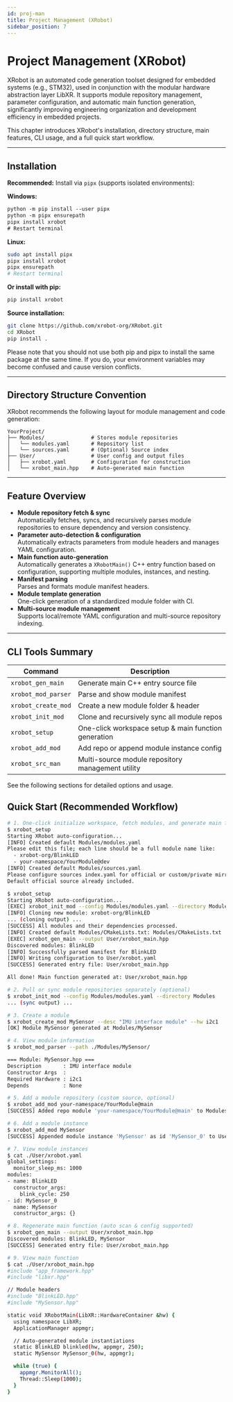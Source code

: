```yaml
---
id: proj-man
title: Project Management (XRobot)
sidebar_position: 7
---
```


# Project Management (XRobot)

XRobot is an automated code generation toolset designed for embedded systems (e.g., STM32), used in conjunction with the modular hardware abstraction layer LibXR. It supports module repository management, parameter configuration, and automatic main function generation, significantly improving engineering organization and development efficiency in embedded projects.

This chapter introduces XRobot's installation, directory structure, main features, CLI usage, and a full quick start workflow.

---

## Installation

**Recommended:** Install via `pipx` (supports isolated environments):

**Windows:**

```ps
python -m pip install --user pipx
python -m pipx ensurepath
pipx install xrobot
# Restart terminal
```

**Linux:**

```bash
sudo apt install pipx
pipx install xrobot
pipx ensurepath
# Restart terminal
```

**Or install with pip:**

```bash
pip install xrobot
```

**Source installation:**

```bash
git clone https://github.com/xrobot-org/XRobot.git
cd XRobot
pip install .
```

Please note that you should not use both pip and pipx to install the same package at the same time. If you do, your environment variables may become confused and cause version conflicts.

---

## Directory Structure Convention

XRobot recommends the following layout for module management and code generation:

```text
YourProject/
├── Modules/               # Stores module repositories
│   └── modules.yaml       # Repository list
│   └── sources.yaml       # (Optional) Source index
├── User/                  # User config and output files
│   ├── xrobot.yaml        # Configuration for construction
│   └── xrobot_main.hpp    # Auto-generated main function
```

---

## Feature Overview

- **Module repository fetch & sync**  
  Automatically fetches, syncs, and recursively parses module repositories to ensure dependency and version consistency.
- **Parameter auto-detection & configuration**  
  Automatically extracts parameters from module headers and manages YAML configuration.
- **Main function auto-generation**  
  Automatically generates a `XRobotMain()` C++ entry function based on configuration, supporting multiple modules, instances, and nesting.
- **Manifest parsing**  
  Parses and formats module manifest headers.
- **Module template generation**  
  One-click generation of a standardized module folder with CI.
- **Multi-source module management**  
  Supports local/remote YAML configuration and multi-source repository indexing.

---

## CLI Tools Summary

| Command               | Description                                              |
|-----------------------|----------------------------------------------------------|
| `xrobot_gen_main`     | Generate main C++ entry source file                      |
| `xrobot_mod_parser`   | Parse and show module manifest                           |
| `xrobot_create_mod`   | Create a new module folder & header                      |
| `xrobot_init_mod`     | Clone and recursively sync all module repos              |
| `xrobot_setup`        | One-click workspace setup & main function generation     |
| `xrobot_add_mod`      | Add repo or append module instance config                |
| `xrobot_src_man`      | Multi-source module repository management utility        |

See the following sections for detailed options and usage.

## Quick Start (Recommended Workflow)

```bash
# 1. One-click initialize workspace, fetch modules, and generate main function (recommended)
$ xrobot_setup
Starting XRobot auto-configuration...
[INFO] Created default Modules/modules.yaml
Please edit this file; each line should be a full module name like:
  - xrobot-org/BlinkLED
  - your-namespace/YourModule@dev
[INFO] Created default Modules/sources.yaml
Please configure sources index.yaml for official or custom/private mirrors.
Default official source already included.

$ xrobot_setup
Starting XRobot auto-configuration...
[EXEC] xrobot_init_mod --config Modules/modules.yaml --directory Modules --sources Modules/sources.yaml
[INFO] Cloning new module: xrobot-org/BlinkLED
... (cloning output) ...
[SUCCESS] All modules and their dependencies processed.
[INFO] Created default Modules/CMakeLists.txt: Modules/CMakeLists.txt
[EXEC] xrobot_gen_main --output User/xrobot_main.hpp
Discovered modules: BlinkLED
[INFO] Successfully parsed manifest for BlinkLED
[INFO] Writing configuration to User/xrobot.yaml
[SUCCESS] Generated entry file: User/xrobot_main.hpp

All done! Main function generated at: User/xrobot_main.hpp

# 2. Pull or sync module repositories separately (optional)
$ xrobot_init_mod --config Modules/modules.yaml --directory Modules
... (sync output) ...

# 3. Create a module
$ xrobot_create_mod MySensor --desc "IMU interface module" --hw i2c1
[OK] Module MySensor generated at Modules/MySensor

# 4. View module information
$ xrobot_mod_parser --path ./Modules/MySensor/

=== Module: MySensor.hpp ===
Description       : IMU interface module
Constructor Args  :
Required Hardware : i2c1
Depends           : None

# 5. Add a module repository (custom source, optional)
$ xrobot_add_mod your-namespace/YourModule@main
[SUCCESS] Added repo module 'your-namespace/YourModule@main' to Modules/modules.yaml

# 6. Add a module instance
$ xrobot_add_mod MySensor
[SUCCESS] Appended module instance 'MySensor' as id 'MySensor_0' to User/xrobot.yaml

# 7. View module instances
$ cat ./User/xrobot.yaml
global_settings:
  monitor_sleep_ms: 1000
modules:
- name: BlinkLED
  constructor_args:
    blink_cycle: 250
- id: MySensor_0
  name: MySensor
  constructor_args: {}

# 8. Regenerate main function (auto scan & config supported)
$ xrobot_gen_main --output User/xrobot_main.hpp
Discovered modules: BlinkLED, MySensor
[SUCCESS] Generated entry file: User/xrobot_main.hpp

# 9. View main function
$ cat ./User/xrobot_main.hpp
#include "app_framework.hpp"
#include "libxr.hpp"

// Module headers
#include "BlinkLED.hpp"
#include "MySensor.hpp"

static void XRobotMain(LibXR::HardwareContainer &hw) {
  using namespace LibXR;
  ApplicationManager appmgr;

  // Auto-generated module instantiations
  static BlinkLED blinkled(hw, appmgr, 250);
  static MySensor MySensor_0(hw, appmgr);

  while (true) {
    appmgr.MonitorAll();
    Thread::Sleep(1000);
  }
}
```
